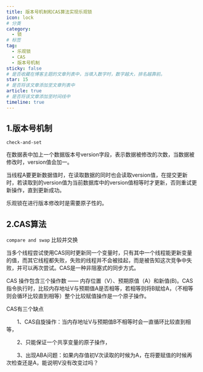 ```yaml
---
title: 版本号机制和CAS算法实现乐观锁
icon: lock
# 分类
category:
  - 锁
# 标签
tag:
  - 乐观锁
  - CAS
  - 版本号机制
sticky: false
# 是否收藏在博客主题的文章列表中，当填入数字时，数字越大，排名越靠前。
star: 15
# 是否将该文章添加至文章列表中
article: true
# 是否将该文章添加至时间线中
timeline: true
---
```

## 1.版本号机制

`check-and-set`

在数据表中加上一个数据版本号version字段，表示数据被修改的次数，当数据被修改时，version值会加一。

当线程A要更新数据值时，在读取数据的同时也会读取version值，在提交更新时，若读取到的version值为当前数据库中的version值相等时才更新，否则重试更新操作，直到更新成功。

乐观锁在进行版本修改时是需要原子性的。


## 2.CAS算法

`compare and swap` 比较并交换

当多个线程尝试使用CAS同时更新同一个变量时，只有其中一个线程能更新变量的值，而其它线程都失败，失败的线程并不会被挂起，而是被告知这次竞争中失败，并可以再次尝试。CAS是一种非阻塞式的同步方式。

CAS 操作包含三个操作数 —— 内存位置（V）、预期原值（A）和新值(B)。CAS指令执行时，比较内存地址V与预期值A是否相等，若相等则将B赋给A，（不相等则会循环比较直到相等）整个比较赋值操作是一个原子操作。

CAS有三个缺点

　　1、CAS自旋操作：当内存地址V与预期值B不相等时会一直循环比较直到相等，

　　2、只能保证一个共享变量的原子操作，

　　3、出现ABA问题：如果内存值初V次读取的时候为A，在将要赋值的时候再次检查还是A，能说明V没有改变过吗？
